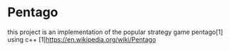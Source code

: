 # Pentago
this project is an implementation of the popular strategy game pentago[1] using c++ 
[1]https://en.wikipedia.org/wiki/Pentago
